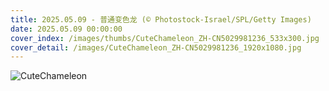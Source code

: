 ```yaml
---
title: 2025.05.09 - 普通变色龙 (© Photostock-Israel/SPL/Getty Images)
date: 2025.05.09 00:00:00
cover_index: /images/thumbs/CuteChameleon_ZH-CN5029981236_533x300.jpg
cover_detail: /images/CuteChameleon_ZH-CN5029981236_1920x1080.jpg
---
```


![CuteChameleon](/images/CuteChameleon_ZH-CN5029981236_1920x1080.jpg)
